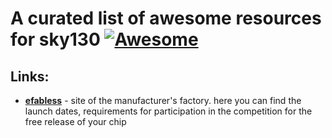 # A curated list of awesome resources for sky130 [![Awesome](https://cdn.rawgit.com/sindresorhus/awesome/d7305f38d29fed78fa85652e3a63e154dd8e8829/media/badge.svg)](https://github.com/sindresorhus/awesome#readme)

## Links:

* [**efabless**](https://efabless.com/) - site of the manufacturer's factory. here you can find the launch dates, requirements for participation in the competition for the free release of your chip
